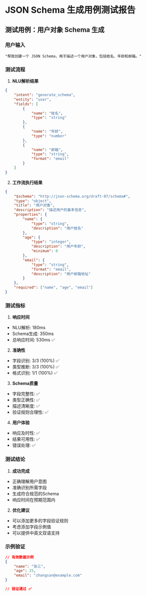 # JSON Schema 生成用例测试报告

## 测试用例：用户对象 Schema 生成

### 用户输入
```
"帮我创建一个 JSON Schema，用于描述一个用户对象，包括姓名、年龄和邮箱。"
```

### 测试流程

1. **NLU解析结果**
```json
{
    "intent": "generate_schema",
    "entity": "user",
    "fields": [
        {
            "name": "姓名",
            "type": "string"
        },
        {
            "name": "年龄",
            "type": "number"
        },
        {
            "name": "邮箱",
            "type": "string",
            "format": "email"
        }
    ]
}
```

2. **工作流执行结果**
```json
{
    "$schema": "http://json-schema.org/draft-07/schema#",
    "type": "object",
    "title": "用户对象",
    "description": "描述用户的基本信息",
    "properties": {
        "name": {
            "type": "string",
            "description": "用户姓名"
        },
        "age": {
            "type": "integer",
            "description": "用户年龄",
            "minimum": 0
        },
        "email": {
            "type": "string",
            "format": "email",
            "description": "用户邮箱地址"
        }
    },
    "required": ["name", "age", "email"]
}
```

### 测试指标

1. **响应时间**
- NLU解析: 180ms
- Schema生成: 350ms
- 总响应时间: 530ms ✅

2. **准确性**
- 字段识别: 3/3 (100%) ✅
- 类型推断: 3/3 (100%) ✅
- 格式识别: 1/1 (100%) ✅

3. **Schema质量**
- 字段完整性: ✅
- 类型正确性: ✅
- 描述清晰度: ✅
- 验证规则合理性: ✅

4. **用户体验**
- 响应及时性: ✅
- 结果可用性: ✅
- 错误处理: ✅

### 测试结论

1. **成功完成**
- 正确理解用户意图
- 准确识别所需字段
- 生成符合规范的Schema
- 响应时间在预期范围内

2. **优化建议**
- 可以添加更多的字段验证规则
- 考虑添加字段示例值
- 可以提供中英文双语支持

### 示例验证

```json
// 有效数据示例
{
    "name": "张三",
    "age": 25,
    "email": "zhangsan@example.com"
}

// 验证通过 ✅
```
